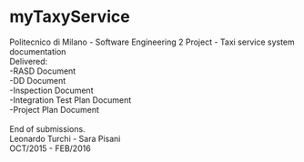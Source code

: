 # myTaxyService
Politecnico di Milano - Software Engineering 2 Project - Taxi service system documentation<br />
Delivered:<br />
-RASD Document<br />
-DD Document<br />
-Inspection Document<br />
-Integration Test Plan Document<br />
-Project Plan Document<br />
<br />
End of submissions.<br />
Leonardo Turchi - Sara Pisani<br />
OCT/2015 - FEB/2016<br />